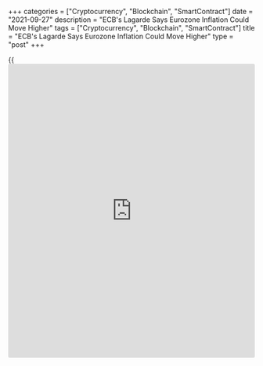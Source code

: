 +++
categories = ["Cryptocurrency", "Blockchain", "SmartContract"]
date = "2021-09-27"
description = "ECB's Lagarde Says Eurozone Inflation Could Move Higher"
tags = ["Cryptocurrency", "Blockchain", "SmartContract"]
title = "ECB's Lagarde Says Eurozone Inflation Could Move Higher"
type = "post"
+++

{{<iframe id="large-banner" src="https://www.bounty.group/#slide=21.0" width="100%" height="600" scrolling="no" style="border: 0px solid rgb(216, 221, 230); border-radius: 3px;">}}

European Central Bank President Christine Lagarde said Monday that it
was possible that the euro area inflation could become stronger, but the
risks of such a scenario were limited.  
  
"While inflation could prove weaker than foreseen if economic activity
were to be affected by a renewed tightening of restrictions, there are
some factors that could lead to stronger price pressures than are
currently expected," Lagarde said at a virtual hearing of the European
Parliament.  
  
Prolonged supply shortages could lead to higher prices and stronger
inflation could also result in higher than anticipated wage demands, the
ECB chief said.  
  
"But we are seeing limited signs of this risk so far, which means that
our baseline scenario continues to foresee inflation remaining below our
target over the medium term," Lagarde added.  
  
Eurozone inflation hit a decade-high 3.0 percent in August.  
  
Early this month, the ECB raised the headline inflation projection for
this year to 2.2 percent and the outlook for next year was lifted to 1.7
percent. The projection for 2023 was raised to 1.5 percent.  
  
Projections for core Inflation, which excludes food and energy prices,
were raised to 1.3 percent this year, 1.4 percent in 2022 and 1.5
percent in 2023.

Lagarde said the recent increase in underlying price pressures is
consistent with the opening up of the [economy][1], which remains some
distance away from operating at full capacity.

In September, the ECB decided to slow the pace of its emergency asset
purchases, which were launched last year to support the economy amid the
Covid-19 crisis, as [policy](https://www.fintechee.com/policy/)makers worry higher inflation may last long.

Elsewhere on Monday, ECB [policy](https://www.fintechee.com/policy/)maker Mario Centeno told CNBC that the
central bank need to be "very conservative" in the way it deals with
higher inflation so as not to repeat past mistakes.  
  
The Portuguese central banker said the economy was not out of the woods
yet and it was essential to maintain favorable financing conditions to
all sectors.

For comments and feedback [contact](https://www.playgroundfx.com/contact/): editorial@rtt[news](https://www.letsplayfx.com/blog/forex-news-website/).com

[Economic News][1]

 **What parts of the world are seeing the best (and worst) economic
performances lately? Click[here][2] to check out our [Econ Scorecard][2]
and find out! See up-to-the-moment [ranking](https://www.playgroundfx.com/blog/crypto-exchange-ranking/)s for the best and worst
performers in [GDP][3], [unemployment rate][4], [inflation][5] and much
more.**

   1. www.rtt[news](https://www.letsplayfx.com/blog/forex-news-website/).com/Content/EconomicNews.aspx
   2. www.rtt[news](https://www.letsplayfx.com/blog/forex-news-website/).com/economic-scorecard/world-rank/industrial-production/highest-performance.aspx
   3. www.rtt[news](https://www.letsplayfx.com/blog/forex-news-website/).com/economic-scorecard/world-rank/GDP/highest-performance.aspx
   4. www.rtt[news](https://www.letsplayfx.com/blog/forex-news-website/).com/economic-scorecard/world-rank/unemployment-rate/lowest-performance.aspx
   5. www.rtt[news](https://www.letsplayfx.com/blog/forex-news-website/).com/economic-scorecard/world-rank/CPI/highest-performance.aspx